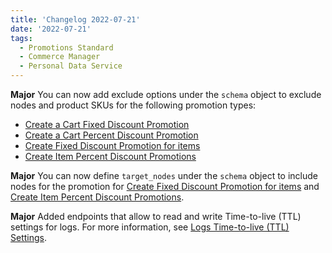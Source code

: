 ```yaml
---
title: 'Changelog 2022-07-21'
date: '2022-07-21'
tags:
  - Promotions Standard
  - Commerce Manager
  - Personal Data Service 
---
```

**Major** You can now add exclude options under the `schema` object to exclude nodes and product SKUs for the following promotion types:
  - [Create a Cart Fixed Discount Promotion](/docs/commerce-cloud/promotions/promotion-management/create-a-cart-fixed-discount-promotion)
  - [Create a Cart Percent Discount Promotion](/docs/commerce-cloud/promotions/promotion-management/create-a-cart-percent-discount-promotion)
  - [Create Fixed Discount Promotion for items](/docs/commerce-cloud/promotions/promotion-management/create-item-fixed-discount-promotion)
  - [Create Item Percent Discount Promotions](/docs/commerce-cloud/promotions/promotion-management/create-item-percent-discount-promotion)

**Major** You can now define `target_nodes` under the `schema` object to include nodes for the promotion for [Create Fixed Discount Promotion for items](/docs/commerce-cloud/promotions/promotion-management/create-a-cart-fixed-discount-promotion) and [Create Item Percent Discount Promotions](/docs/commerce-cloud/promotions/promotion-management/create-item-percent-discount-promotion).

**Major** Added endpoints that allow to read and write Time-to-live (TTL) settings for logs. For more information, see [Logs Time-to-live (TTL) Settings](/docs/commerce-cloud/personal-data/logs-ttl-settings).
